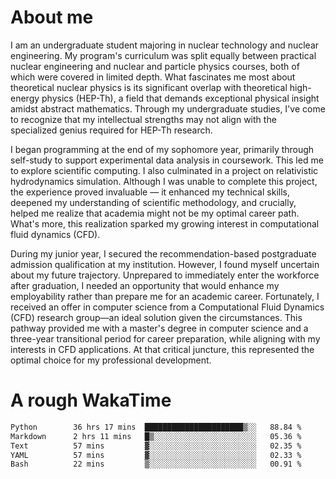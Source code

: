 # About me

I am an undergraduate student majoring in nuclear technology and nuclear engineering. My program's curriculum was split equally between practical nuclear engineering and nuclear and particle physics courses, both of which were covered in limited depth. What fascinates me most about theoretical nuclear physics is its significant overlap with theoretical high-energy physics (HEP-Th), a field that demands exceptional physical insight amidst abstract mathematics. Through my undergraduate studies, I've come to recognize that my intellectual strengths may not align with the specialized genius required for HEP-Th research.

I began programming at the end of my sophomore year, primarily through self-study to support experimental data analysis in coursework. This led me to explore scientific computing. I also culminated in a project on relativistic hydrodynamics simulation. Although I was unable to complete this project, the experience proved invaluable — it enhanced my technical skills, deepened my understanding of scientific methodology, and crucially, helped me realize that academia might not be my optimal career path. What's more, this realization sparked my growing interest in computational fluid dynamics (CFD).

During my junior year, I secured the recommendation-based postgraduate admission qualification at my institution. However, I found myself uncertain about my future trajectory. Unprepared to immediately enter the workforce after graduation, I needed an opportunity that would enhance my employability rather than prepare me for an academic career. Fortunately, I received an offer in computer science from a Computational Fluid Dynamics (CFD) research group—an ideal solution given the circumstances. This pathway provided me with a master's degree in computer science and a three-year transitional period for career preparation, while aligning with my interests in CFD applications. At that critical juncture, this represented the optimal choice for my professional development.

# A rough WakaTime

<!--START_SECTION:waka-->

```txt
Python        36 hrs 17 mins  ██████████████████████▒░░   88.84 %
Markdown      2 hrs 11 mins   █▒░░░░░░░░░░░░░░░░░░░░░░░   05.36 %
Text          57 mins         ▓░░░░░░░░░░░░░░░░░░░░░░░░   02.35 %
YAML          57 mins         ▓░░░░░░░░░░░░░░░░░░░░░░░░   02.33 %
Bash          22 mins         ▒░░░░░░░░░░░░░░░░░░░░░░░░   00.91 %
```

<!--END_SECTION:waka-->
